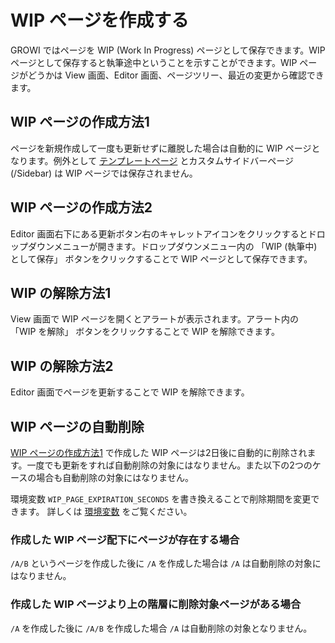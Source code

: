 # WIP ページを作成する

GROWI ではページを WIP (Work In Progress) ページとして保存できます。WIP ページとして保存すると執筆途中ということを示すことができます。WIP ページがどうかは View 画面、Editor 画面、ページツリー、最近の変更から確認できます。

## WIP ページの作成方法1

ページを新規作成して一度も更新せずに離脱した場合は自動的に WIP ページとなります。例外として [テンプレートページ](/ja/guide/features/template.html) とカスタムサイドバーページ (/Sidebar) は WIP ページでは保存されません。

## WIP ページの作成方法2

Editor 画面右下にある更新ボタン右のキャレットアイコンをクリックするとドロップダウンメニューが開きます。ドロップダウンメニュー内の 「WIP (執筆中) として保存」 ボタンをクリックすることで WIP ページとして保存できます。

## WIP の解除方法1

View 画面で WIP ページを開くとアラートが表示されます。アラート内の 「WIP を解除」 ボタンをクリックすることで WIP を解除できます。

## WIP の解除方法2

Editor 画面でページを更新することで WIP を解除できます。

## WIP ページの自動削除

[WIP ページの作成方法1](/ja/guide/features/wip-page.html#wip-ページの作成方法1) で作成した WIP ページは2日後に自動的に削除されます。一度でも更新をすれば自動削除の対象にはなりません。また以下の2つのケースの場合も自動削除の対象にはなりません。

<ContextualBlock context="docs-growi-org">

環境変数 `WIP_PAGE_EXPIRATION_SECONDS` を書き換えることで削除期間を変更できます。
詳しくは [環境変数](/ja/admin-guide/admin-cookbook/env-vars) をご覧ください。

</ContextualBlock>

### 作成した WIP ページ配下にページが存在する場合

<!-- textlint-disable weseek/no-doubled-joshi -->
`/A/B` というページを作成した後に `/A` を作成した場合は `/A` は自動削除の対象にはなりません。
<!-- textlint-disable weseek/no-doubled-joshi -->

### 作成した WIP ページより上の階層に削除対象ページがある場合

`/A` を作成した後に `/A/B` を作成した場合 `/A` は自動削除の対象となりません。
